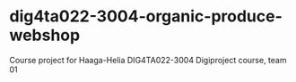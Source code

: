 # dig4ta022-3004-organic-produce-webshop
Course project for Haaga-Helia DIG4TA022-3004 Digiproject course, team 01
